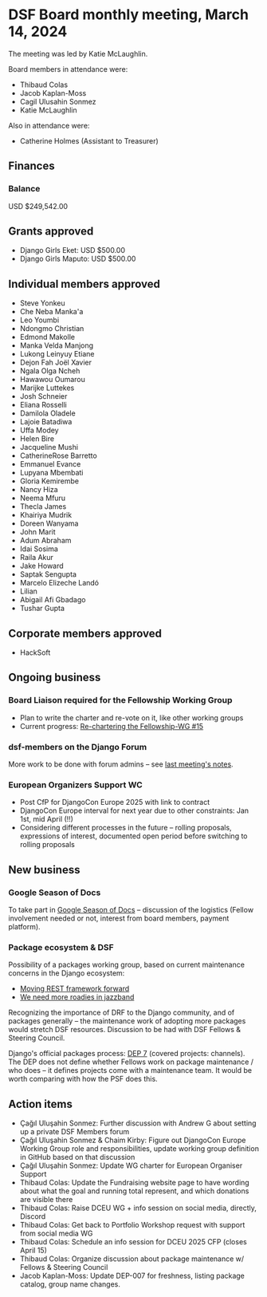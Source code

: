 # DSF Board monthly meeting, March 14, 2024

The meeting was led by Katie McLaughlin.

Board members in attendance were:

- Thibaud Colas
- Jacob Kaplan-Moss
- Cagil Ulusahin Sonmez
- Katie McLaughlin

Also in attendance were:

- Catherine Holmes (Assistant to Treasurer)

## Finances

### Balance

USD $249,542.00

## Grants approved

- Django Girls Eket: USD $500.00
- Django Girls Maputo: USD $500.00

## Individual members approved

- Steve Yonkeu
- Che Neba Manka'a
- Leo Youmbi
- Ndongmo Christian
- Edmond Makolle
- Manka Velda Manjong
- Lukong Leinyuy Etiane
- Dejon Fah Joël Xavier
- Ngala Olga Ncheh
- Hawawou Oumarou
- Marijke Luttekes
- Josh Schneier
- Eliana Rosselli
- Damilola Oladele
- Lajoie Batadiwa
- Uffa Modey
- Helen Bire
- Jacqueline Mushi
- CatherineRose Barretto
- Emmanuel Evance
- Lupyana Mbembati
- Gloria Kemirembe
- Nancy Hiza
- Neema Mfuru
- Thecla James
- Khairiya Mudrik
- Doreen Wanyama
- John Marit
- Adum Abraham
- Idai Sosima
- Raila Akur
- Jake Howard
- Saptak Sengupta
- Marcelo Elizeche Landó
- Lilian
- Abigail Afi Gbadago
- Tushar Gupta

## Corporate members approved

- HackSoft

## Ongoing business

### Board Liaison required for the Fellowship Working Group

- Plan to write the charter and re-vote on it, like other working groups
- Current progress: [Re-chartering the Fellowship-WG #15](https://github.com/django/dsf-working-groups/pull/15)

### dsf-members on the Django Forum

More work to be done with forum admins – see [last meeting's notes](./2024-02-08.md).

### European Organizers Support WC

- Post CfP for DjangoCon Europe 2025 with link to contract
- DjangoCon Europe interval for next year due to other constraints: Jan 1st, mid April (!!)
- Considering different processes in the future – rolling proposals, expressions of interest, documented open period before switching to rolling proposals

## New business

### Google Season of Docs

To take part in [Google Season of Docs](https://developers.google.com/season-of-docs) – discussion of the logistics (Fellow involvement needed or not, interest from board members, payment platform).

### Package ecosystem & DSF

Possibility of a packages working group, based on current maintenance concerns in the Django ecosystem:

- [Moving REST framework forward](https://github.com/encode/django-rest-framework/discussions/9270)
- [We need more roadies in jazzband](https://github.com/jazzband/help/issues/196)

Recognizing the importance of DRF to the Django community, and of packages generally – the maintenance work of adopting more packages would stretch DSF resources. Discussion to be had with DSF Fellows & Steering Council.

Django's official packages process: [DEP 7](https://github.com/django/deps/blob/main/final/0007-official-projects.rst) (covered projects: channels). The DEP does not define whether Fellows work on package maintenance / who does – it defines projects come with a maintenance team. It would be worth comparing with how the PSF does this.

## Action items

- Çağıl Uluşahin Sonmez: Further discussion with Andrew G about setting up a private DSF Members forum
- Çağıl Uluşahin Sonmez & Chaim Kirby: Figure out DjangoCon Europe Working Group role and responsibilities, update working group definition in GitHub based on that discussion
- Çağıl Uluşahin Sonmez: Update WG charter for European Organiser Support
- Thibaud Colas: Update the Fundraising website page to have wording about what the goal and running total represent, and which donations are visible there
- Thibaud Colas: Raise DCEU WG + info session on social media, directly, Discord
- Thibaud Colas: Get back to Portfolio Workshop request with support from social media WG
- Thibaud Colas: Schedule an info session for DCEU 2025 CFP (closes April 15)
- Thibaud Colas: Organize discussion about package maintenance w/ Fellows & Steering Council
- Jacob Kaplan-Moss: Update DEP-007 for freshness, listing package catalog, group name changes.
